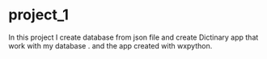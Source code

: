 # project_1
In this project I create database from json file and create Dictinary app that work with my database .
and the app created with wxpython.
